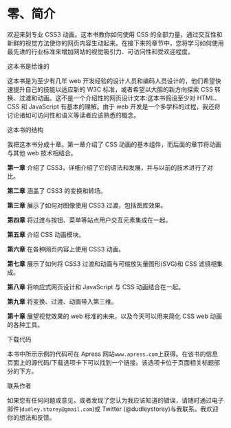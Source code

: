 # 零、简介

欢迎来到专业 CSS3 动画。这本书教你如何使用 CSS 的全部力量，通过交互性和新鲜的视觉方法使你的网页内容生动起来。在接下来的章节中，您将学习如何使用最先进的行业标准来增加网站的视觉吸引力、可访问性和受欢迎程度。

这本书是给谁的

这本书是为至少有几年 web 开发经验的设计人员和编码人员设计的，他们希望快速提升自己的技能以适应新的 W3C 标准，或者希望以大胆的新方向探索 CSS 转换、过渡和动画。这不是一个介绍性的网页设计文本:这本书假设至少对 HTML、CSS 和 JavaScript 有基本的理解。由于 web 开发是一个多学科的过程，我还将讨论诸如可访问性和语义等读者应该熟悉的概念。

这本书的结构

我把这本书分成十章。第一章介绍了 CSS 动画的基本组件，而后面的章节将动画与其他 web 技术相结合。

**第一章** 介绍了 CSS3，详细介绍了它的语法和发展，并与以前的技术进行了对比。

**第二章** 涵盖了 CSS3 的变换和转场。

**第三章** 展示了如何对图像使用 CSS3 过渡，包括图库效果。

**第四章** 将过渡与按钮、菜单等站点用户交互元素集成在一起。

**第五章** 介绍 CSS 动画模块。

**第六章** 在各种网页内容上使用 CSS3 动画。

**第七章** 展示了如何将 CSS3 过渡和动画与可缩放矢量图形(SVG)和 CSS 滤镜相集成。

**第八章** 将响应式网页设计和 JavaScript 与 CSS 动画结合在一起。

**第九章** 将变换、过渡、动画带入第三维。

**第十章** 展望视觉效果的 web 标准的未来，以及今天可以用来简化 CSS web 动画的各种工具。

下载代码

本书中所示示例的代码可在 Apress 网站`www.apress.com`上获得。在该书的信息页面上的源代码/下载选项卡下可以找到一个链接。该选项卡位于页面相关标题部分的下方。

联系作者

如果您有任何问题或意见，或者发现了您认为我应该知道的错误，请随时通过电子邮件(`dudley.storey@gmail.com`)或 Twitter (@dudleystorey)与我联系。我欢迎你的想法和反馈。